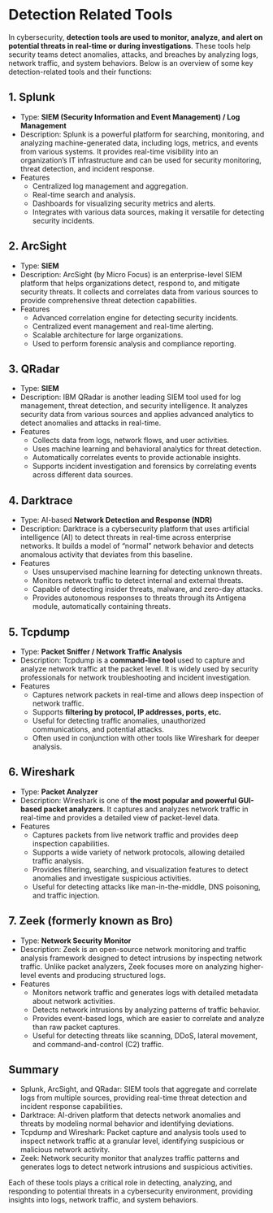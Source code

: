 <br>

# Detection Related Tools
In cybersecurity, **detection tools are used to monitor, analyze, and alert on potential threats in real-time or during investigations**. These tools help security teams detect anomalies, attacks, and breaches by analyzing logs, network traffic, and system behaviors. Below is an overview of some key detection-related tools and their functions:

## 1. Splunk
  - Type: **SIEM (Security Information and Event Management) / Log Management**
  - Description: Splunk is a powerful platform for searching, monitoring, and analyzing machine-generated data, including logs, metrics, and events from various systems. It provides real-time visibility into an organization’s IT infrastructure and can be used for security monitoring, threat detection, and incident response.
  - Features
    - Centralized log management and aggregation.
    - Real-time search and analysis.
    - Dashboards for visualizing security metrics and alerts.
    - Integrates with various data sources, making it versatile for detecting security incidents.

## 2. ArcSight
  - Type: **SIEM**
  - Description: ArcSight (by Micro Focus) is an enterprise-level SIEM platform that helps organizations detect, respond to, and mitigate security threats. It collects and correlates data from various sources to provide comprehensive threat detection capabilities.
  - Features
    - Advanced correlation engine for detecting security incidents.
    - Centralized event management and real-time alerting.
    - Scalable architecture for large organizations.
    - Used to perform forensic analysis and compliance reporting.

## 3. QRadar
  - Type: **SIEM**
  - Description: IBM QRadar is another leading SIEM tool used for log management, threat detection, and security intelligence. It analyzes security data from various sources and applies advanced analytics to detect anomalies and attacks in real-time.
  - Features
    - Collects data from logs, network flows, and user activities.
    - Uses machine learning and behavioral analytics for threat detection.
    - Automatically correlates events to provide actionable insights.
    - Supports incident investigation and forensics by correlating events across different data sources.

## 4. Darktrace
  - Type: AI-based **Network Detection and Response (NDR)**
  - Description: Darktrace is a cybersecurity platform that uses artificial intelligence (AI) to detect threats in real-time across enterprise networks. It builds a model of “normal” network behavior and detects anomalous activity that deviates from this baseline.
  - Features
    - Uses unsupervised machine learning for detecting unknown threats.
    - Monitors network traffic to detect internal and external threats.
    - Capable of detecting insider threats, malware, and zero-day attacks.
    - Provides autonomous responses to threats through its Antigena module, automatically containing threats.

## 5. Tcpdump
  - Type: **Packet Sniffer / Network Traffic Analysis**
  - Description: Tcpdump is a **command-line tool** used to capture and analyze network traffic at the packet level. It is widely used by security professionals for network troubleshooting and incident investigation.
  - Features
    - Captures network packets in real-time and allows deep inspection of network traffic.
    - Supports **filtering by protocol, IP addresses, ports, etc.**
    - Useful for detecting traffic anomalies, unauthorized communications, and potential attacks.
    - Often used in conjunction with other tools like Wireshark for deeper analysis.

## 6. Wireshark
  - Type: **Packet Analyzer**
  - Description: Wireshark is one of **the most popular and powerful GUI-based packet analyzers**. It captures and analyzes network traffic in real-time and provides a detailed view of packet-level data.
  - Features
    - Captures packets from live network traffic and provides deep inspection capabilities.
    - Supports a wide variety of network protocols, allowing detailed traffic analysis.
    - Provides filtering, searching, and visualization features to detect anomalies and investigate suspicious activities.
    - Useful for detecting attacks like man-in-the-middle, DNS poisoning, and traffic injection.

## 7. Zeek (formerly known as Bro)
  - Type: **Network Security Monitor**
  - Description: Zeek is an open-source network monitoring and traffic analysis framework designed to detect intrusions by inspecting network traffic. Unlike packet analyzers, Zeek focuses more on analyzing higher-level events and producing structured logs.
  - Features
    - Monitors network traffic and generates logs with detailed metadata about network activities.
    - Detects network intrusions by analyzing patterns of traffic behavior.
    - Provides event-based logs, which are easier to correlate and analyze than raw packet captures.
    - Useful for detecting threats like scanning, DDoS, lateral movement, and command-and-control (C2) traffic.

## Summary
  - Splunk, ArcSight, and QRadar: SIEM tools that aggregate and correlate logs from multiple sources, providing real-time threat detection and incident response capabilities.
  - Darktrace: AI-driven platform that detects network anomalies and threats by modeling normal behavior and identifying deviations.
  - Tcpdump and Wireshark: Packet capture and analysis tools used to inspect network traffic at a granular level, identifying suspicious or malicious network activity.
  - Zeek: Network security monitor that analyzes traffic patterns and generates logs to detect network intrusions and suspicious activities.

Each of these tools plays a critical role in detecting, analyzing, and responding to potential threats in a cybersecurity environment, providing insights into logs, network traffic, and system behaviors.  
<br>